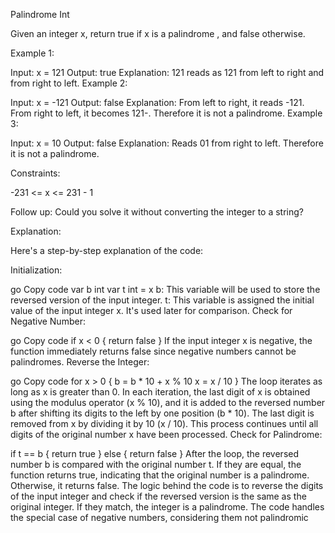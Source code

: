 Palindrome Int

Given an integer x, return true if x is a 
palindrome
, and false otherwise.

 

Example 1:

Input: x = 121
Output: true
Explanation: 121 reads as 121 from left to right and from right to left.
Example 2:

Input: x = -121
Output: false
Explanation: From left to right, it reads -121. From right to left, it becomes 121-. Therefore it is not a palindrome.
Example 3:

Input: x = 10
Output: false
Explanation: Reads 01 from right to left. Therefore it is not a palindrome.
 

Constraints:

-231 <= x <= 231 - 1
 

Follow up: Could you solve it without converting the integer to a string?


Explanation:

Here's a step-by-step explanation of the code:

Initialization:

go
Copy code
var b int
var t int = x
b: This variable will be used to store the reversed version of the input integer.
t: This variable is assigned the initial value of the input integer x. It's used later for comparison.
Check for Negative Number:

go
Copy code
if x < 0 {
    return false
}
If the input integer x is negative, the function immediately returns false since negative numbers cannot be palindromes.
Reverse the Integer:

go
Copy code
for x > 0 {
    b = b * 10 + x % 10
    x = x / 10
}
The loop iterates as long as x is greater than 0.
In each iteration, the last digit of x is obtained using the modulus operator (x % 10), and it is added to the reversed number b after shifting its digits to the left by one position (b * 10).
The last digit is removed from x by dividing it by 10 (x / 10).
This process continues until all digits of the original number x have been processed.
Check for Palindrome:


if t == b {
    return true
} else {
    return false
}
After the loop, the reversed number b is compared with the original number t.
If they are equal, the function returns true, indicating that the original number is a palindrome. Otherwise, it returns false.
The logic behind the code is to reverse the digits of the input integer and check if the reversed version is the same as the original integer. If they match, the integer is a palindrome. The code handles the special case of negative numbers, considering them not palindromic